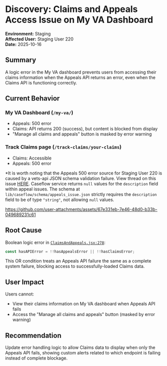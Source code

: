 # Discovery: Claims and Appeals Access Issue on My VA Dashboard

**Environment:** Staging  
**Affected User:** Staging User 220  
**Date:** 2025-10-16  

## Summary
A logic error in the My VA dashboard prevents users from accessing their claims information when the Appeals API returns an error, even when the Claims API is functioning correctly.

## Current Behavior

### My VA Dashboard (`/my-va/`)
- Appeals: 500 error
- Claims: API returns 200 (success), but content is blocked from display
- "Manage all claims and appeals" button is masked by error warning

### Track Claims page (`/track-claims/your-claims`)
- Claims: Accessible
- Appeals: 500 error

*It is worth noting that the Appeals 500 error source for Staging User 220 is caused by a vets-api JSON schema validation failure. View thread on this issue [HERE](https://github.com/department-of-veterans-affairs/va.gov-team/issues/115204). 
Caseflow service returns `null` values for the `description` field within appeal issues.
The schema at `lib/caseflow/schema/appeals_issue.json` strictly requires the `description` field to be of type `"string"`, not allowing `null` values. 

https://github.com/user-attachments/assets/67e331eb-7e46-48d0-b33b-049689231c61

## Root Cause
Boolean logic error in [`ClaimsAndAppeals.jsx:278`](https://github.com/department-of-veterans-affairs/vets-website/blob/19f7ebf66ff72e8768a79a05488613a2cf7cdef9/src/applications/personalization/dashboard/components/claims-and-appeals/ClaimsAndAppeals.jsx#L278):

```javascript
const hasAPIError = !!hasAppealsError || !!hasClaimsError;
```

This OR condition treats an Appeals API failure the same as a complete system failure, blocking access to successfully-loaded Claims data.

## User Impact
Users cannot:
- View their claims information on My VA dashboard when Appeals API fails
- Access the "Manage all claims and appeals" button (masked by error warning)

## Recommendation
Update error handling logic to allow Claims data to display when only the Appeals API fails, showing custom alerts related to which endpoint is failing instead of complete blockage.

